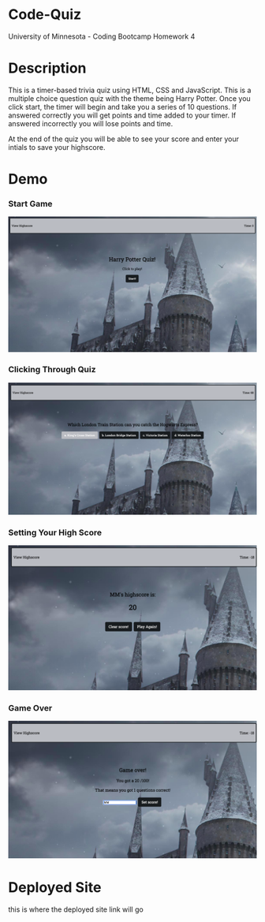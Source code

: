 # Code-Quiz
University of Minnesota - Coding Bootcamp Homework 4

# Description
This is a timer-based trivia quiz using HTML, CSS and JavaScript. This is a multiple choice question quiz with the theme being Harry Potter. Once you click start, the timer will begin and take you a series of 10 questions. If answered correctly you will get points and time added to your timer. If answered incorrectly you will lose points and time. 

At the end of the quiz you will be able to see your score and enter your intials to save your highscore. 

# Demo
### Start Game
![Start Game](./assets/images/StartQuiz.png)

### Clicking Through Quiz
![Click Button](./assets/images/button.png)

### Setting Your High Score
![Set Highscore](./assets/images/SetHighscore.png)

### Game Over
![Game Over](./assets/images/GameOver.png)

# Deployed Site
this is where the deployed site link will go